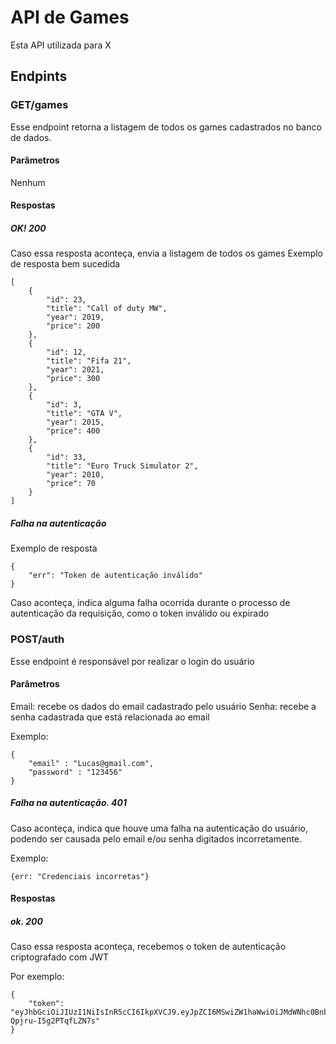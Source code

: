 # API de Games

Esta API utilizada para X

## Endpints
### GET/games
Esse endpoint retorna a listagem de todos os games cadastrados no banco de dados.
#### Parâmetros
Nenhum
#### Respostas
##### OK! 200
Caso essa resposta aconteça, envia a listagem de todos os games
Exemplo de resposta bem sucedida 
```
[
    {
        "id": 23,
        "title": "Call of duty MW",
        "year": 2019,
        "price": 200
    },
    {
        "id": 12,
        "title": "Fifa 21",
        "year": 2021,
        "price": 300
    },
    {
        "id": 3,
        "title": "GTA V",
        "year": 2015,
        "price": 400
    },
    {
        "id": 33,
        "title": "Euro Truck Simulator 2",
        "year": 2010,
        "price": 70
    }
]
```
##### Falha na autenticação

Exemplo de resposta
```
{
    "err": "Token de autenticação inválido"
}
```
Caso aconteça, indica alguma falha ocorrida durante o processo de autenticação da requisição, como o token inválido ou expirado

### POST/auth
Esse endpoint é responsável por realizar o login do usuário 
#### Parâmetros
Email: recebe os dados do email cadastrado pelo usuário
Senha: recebe a senha cadastrada que está relacionada ao email

Exemplo:
```
{
    "email" : "Lucas@gmail.com",
    "password" : "123456"
}
```
##### Falha na autenticação. 401
Caso aconteça, indica que houve uma falha na autenticação do usuário, podendo ser causada pelo email e/ou senha digitados incorretamente.

Exemplo: 
```
{err: "Credenciais incorretas"}
```

#### Respostas
##### ok. 200
Caso essa resposta aconteça, recebemos o token de autenticação criptografado com JWT

Por exemplo:
```
{
    "token": "eyJhbGciOiJIUzI1NiIsInR5cCI6IkpXVCJ9.eyJpZCI6MSwiZW1haWwiOiJMdWNhc0BnbWFpbC5jb20iLCJpYXQiOjE3MDQ3MTYwODQsImV4cCI6MTcwNDcxOTY4NH0.xCBPdm5zFNaN6A5phXnvQlc-Qpjru-I5g2PTqfLZN7s"
}
```


